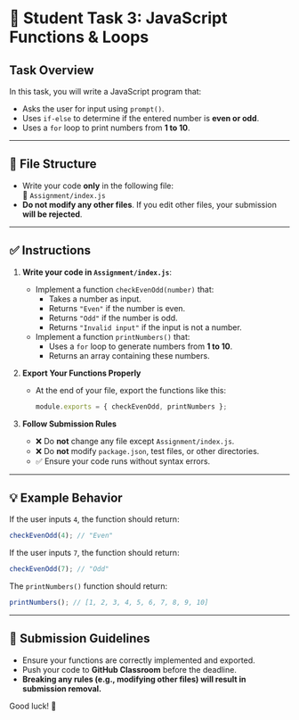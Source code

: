 # 📌 **Student Task 3: JavaScript Functions & Loops**

## **Task Overview**
In this task, you will write a JavaScript program that:
- Asks the user for input using `prompt()`.
- Uses `if-else` to determine if the entered number is **even or odd**.
- Uses a `for` loop to print numbers from **1 to 10**.

---

## **📂 File Structure**
- Write your code **only** in the following file:  
  📁 `Assignment/index.js`
- **Do not modify any other files**. If you edit other files, your submission **will be rejected**.

---

## **✅ Instructions**
1. **Write your code in `Assignment/index.js`**:
   - Implement a function `checkEvenOdd(number)` that:
     - Takes a number as input.
     - Returns `"Even"` if the number is even.
     - Returns `"Odd"` if the number is odd.
     - Returns `"Invalid input"` if the input is not a number.
   - Implement a function `printNumbers()` that:
     - Uses a `for` loop to generate numbers from **1 to 10**.
     - Returns an array containing these numbers.

2. **Export Your Functions Properly**
   - At the end of your file, export the functions like this:
     ```js
     module.exports = { checkEvenOdd, printNumbers };
     ```
  
3. **Follow Submission Rules**
   - ❌ Do **not** change any file except `Assignment/index.js`.
   - ❌ Do **not** modify `package.json`, test files, or other directories.
   - ✅ Ensure your code runs without syntax errors.

---

## **💡 Example Behavior**
If the user inputs `4`, the function should return:
```js
checkEvenOdd(4); // "Even"
```
If the user inputs `7`, the function should return:
```js
checkEvenOdd(7); // "Odd"
```
The `printNumbers()` function should return:
```js
printNumbers(); // [1, 2, 3, 4, 5, 6, 7, 8, 9, 10]
```

---

## **🚀 Submission Guidelines**
- Ensure your functions are correctly implemented and exported.
- Push your code to **GitHub Classroom** before the deadline.
- **Breaking any rules (e.g., modifying other files) will result in submission removal.**

Good luck! 🎯